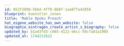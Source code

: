 ```yaml
---
id: 053f2898-5bbd-4ff9-8b8f-1aa87fa42858
blueprint: kuenstler_innen
title: 'Mable Opoku Preach'
hat_eigene_website_has_own_website: false
biographie_eintragen_create_artist_s_biography: false
updated_by: b1a43fd3-c865-4122-b6cc-50cfa81a1985
updated_at: 1744212622
---
```

